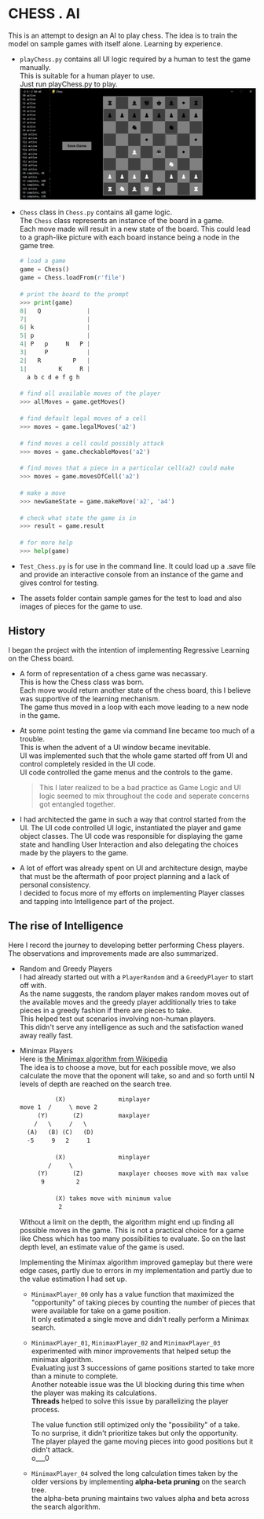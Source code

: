 # CHESS . AI

This is an attempt to design an AI to play chess.
The idea is to train the model on sample games with itself alone. Learning by experience.

* ```playChess.py``` contains all UI logic required by a human to test the game manually.  
  This is suitable for a human player to use.  
  Just run playChess.py to play. ![gameScreenShot](./assets/ss01.png)  

* ```Chess``` class in ```Chess.py``` contains all game logic.  
  The ```Chess``` class represents an instance of the board in a game.  
  Each move made will result in a new state of the board. This could lead to a graph-like picture with each board instance being a node in the game tree.

  ```python
  # load a game
  game = Chess()
  game = Chess.loadFrom(r'file')

  # print the board to the prompt
  >>> print(game)
  8|   Q             |
  7|                 |
  6| k               |
  5| p               |
  4| P   p     N   P |
  3|     P           |
  2|   R         P   |
  1|         K     R |
    a b c d e f g h

  # find all available moves of the player
  >>> allMoves = game.getMoves()

  # find default legal moves of a cell
  >>> moves = game.legalMoves('a2')

  # find moves a cell could possibly attack
  >>> moves = game.checkableMoves('a2')

  # find moves that a piece in a particular cell(a2) could make
  >>> moves = game.movesOfCell('a2')

  # make a move
  >>> newGameState = game.makeMove('a2', 'a4')

  # check what state the game is in
  >>> result = game.result

  # for more help
  >>> help(game)
  ```

* ```Test_Chess.py``` is for use in the command line. It could load up a .save file and provide an interactive console from an instance of the game and gives control for testing.  
* The assets folder contain sample games for the test to load and also images of pieces for the game to use.

## History

I began the project with the intention of implementing Regressive Learning on the Chess board.  

* A form of representation of a chess game was necassary.  
  This is how the Chess class was born.  
  Each move would return another state of the chess board, this I believe was supportive of the learning mechanism.  
  The game thus moved in a loop with each move leading to a new node in the game.
* At some point testing the game via command line became too much of a trouble.  
  This is when the advent of a UI window became inevitable.  
  UI was implemented such that the whole game started off from UI and control completely resided in the UI code.  
  UI code controlled the game menus and the controls to the game.

  > This I later realized to be a bad practice as Game Logic and UI logic seemed to mix throughout the code and seperate concerns got entangled together.  
* I had architected the game in such a way that control started from the UI.
  The UI code controlled UI logic, instantiated the player and game object classes. The UI code was responsible for displaying the game state and handling User Interaction and also delegating the choices made by the players to the game.  
* A lot of effort was already spent on UI and architecture design, maybe that must be the aftermath of poor project planning and a lack of personal consistency.  
  I decided to focus more of my efforts on implementing Player classes and tapping into Intelligence part of the project.  

## The rise of Intelligence

Here I record the journey to developing better performing Chess players.  
The observations and improvements made are also summarized.  

* Random and Greedy Players  
  I had already started out with a `PlayerRandom` and a `GreedyPlayer` to start off with.  
  As the name suggests, the random player makes random moves out of the available moves and the greedy player additionally tries to take pieces in a greedy fashion if there are pieces to take.  
  This helped test out scenarios involving non-human players.  
  This didn't serve any intelligence as such and the satisfaction waned away really fast.  
* Minimax Players  
  Here is [the Minimax algorithm from Wikipedia](https://en.wikipedia.org/wiki/Minimax)  
  The idea is to choose a move, but for each possible move, we also calculate the move that the oponent will take, so and and so forth until N levels of depth are reached on the search tree.  
  
  ```txt
            (X)               minplayer
  move 1  /     \ move 2
       (Y)       (Z)          maxplayer
      /   \     /   \
    (A)   (B) (C)   (D)
    -5     9   2     1

            (X)               minplayer
          /     \
       (Y)       (Z)          maxplayer chooses move with max value
        9         2

            (X) takes move with minimum value
             2
  ```

  Without a limit on the depth, the algorithm might end up finding all possible moves in the game. This is not a practical choice for a game like Chess which has too many possibilities to evaluate. So on the last depth level, an estimate value of the game is used.  

  Implementing the Minimax algorithm improved gameplay but there were edge cases, partly due to errors in my implementation and partly due to the value estimation I had set up.  
  * `MinimaxPlayer_00` only has a value function that maximized the "opportunity" of taking pieces by counting the number of pieces that were available for take on a game position.  
    It only estimated a single move and didn't really perform a Minimax search.  
  * `MinimaxPlayer_01`, `MinimaxPlayer_02` and `MinimaxPlayer_03` experimented with minor improvements that helped setup the minimax algorithm.  
    Evaluating just 3 successions of game positions started to take more than a minute to complete.  
    Another noteable issue was the UI blocking during this time when the player was making its calculations.  
    **Threads** helped to solve this issue by parallelizing the player process.  

    The value function still optimized only the "possibility" of a take.  
    To no surprise, it didn't prioritize takes but only the opportunity.  
    The player played the game moving pieces into good positions but it didn't attack.  
    o___0  
  * `MinimaxPlayer_04` solved the long calculation times taken by the older versions by implementing **alpha-beta pruning** on the search tree.  
    the alpha-beta pruning maintains two values alpha and beta across the search algorithm.
